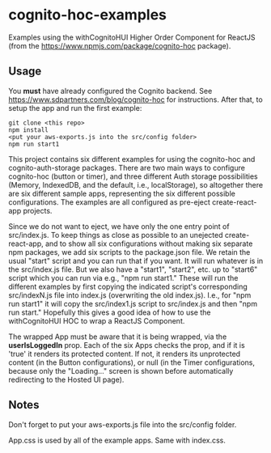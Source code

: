 # cognito-hoc-examples
Examples using the withCognitoHUI Higher Order Component for ReactJS (from the https://www.npmjs.com/package/cognito-hoc package).


## Usage

You **must** have already configured the Cognito backend. See https://www.sdpartners.com/blog/cognito-hoc for instructions. After that, to setup the app and run the first example:
```
git clone <this repo>
npm install
<put your aws-exports.js into the src/config folder>
npm run start1
```

This project contains six different examples for using the cognito-hoc and cognito-auth-storage packages. There are two main ways to configure cognito-hoc (button or timer), and three different Auth storage possibilities (Memory, IndexedDB, and the default, i.e., localStorage), so altogether there are six different sample apps, representing the six different possible configurations. The examples are all configured as pre-eject create-react-app projects.

Since we do not want to eject, we have only the one entry point of src/index.js. To keep things as close as possible to an unejected create-react-app, and to show all six configurations without making six separate npm packages, we add six scripts to the package.json file. We retain the usual "start" script and you can run that if you want. It will run whatever is in the src/index.js file. But we also have a "start1", "start2", etc. up to "start6" script which you can run via e.g., "npm run start1." These will run the different examples by first copying the indicated script's corresponding src/indexN.js file into index.js (overwriting the old index.js). I.e., for "npm run start1" it will copy the src/index1.js script to src/index.js and then "npm run start." Hopefully this gives a good idea of how to use the withCognitoHUI HOC to wrap a ReactJS Component.

The wrapped App must be aware that it is being wrapped, via the **userIsLoggedIn** prop. Each of the six Apps checks the prop, and if it is 'true' it renders its protected content. If not, it renders its unprotected content (in the Button configurations), or null (in the Timer configurations, because only the "Loading..." screen is shown before automatically redirecting to the Hosted UI page).


## Notes
Don't forget to put your aws-exports.js file into the src/config folder.

App.css is used by all of the example apps. Same with index.css.

